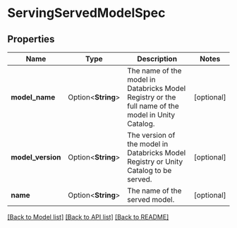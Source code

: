 # ServingServedModelSpec

## Properties

Name | Type | Description | Notes
------------ | ------------- | ------------- | -------------
**model_name** | Option<**String**> | The name of the model in Databricks Model Registry or the full name of the model in Unity Catalog. | [optional]
**model_version** | Option<**String**> | The version of the model in Databricks Model Registry or Unity Catalog to be served. | [optional]
**name** | Option<**String**> | The name of the served model. | [optional]

[[Back to Model list]](../README.md#documentation-for-models) [[Back to API list]](../README.md#documentation-for-api-endpoints) [[Back to README]](../README.md)


